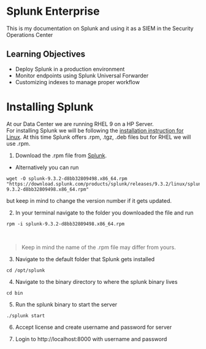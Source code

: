 # Splunk Enterprise
This is my documentation on Splunk and using it as a SIEM in the Security Operations Center

## Learning Objectives
- Deploy Splunk in a production environment
- Monitor endpoints using Splunk Universal Forwarder
- Customizing indexes to manage proper workflow

# Installing Splunk

At our Data Center we are running RHEL 9 on a HP Server.  
For installing Splunk we will be following the [installation instruction for Linux](https://docs.splunk.com/Documentation/Splunk/9.3.2/SearchTutorial/InstallSplunk#Linux_installation_instructions).
At this time Splunk offers .rpm, .tgz, .deb files but for RHEL we will use .rpm.

1. Download the .rpm file from [Splunk](https://www.splunk.com/en_us/download/splunk-enterprise.html). <br>
- Alternatively you can run <br>
```
wget -O splunk-9.3.2-d8bb32809498.x86_64.rpm "https://download.splunk.com/products/splunk/releases/9.3.2/linux/splunk-9.3.2-d8bb32809498.x86_64.rpm"
```
 but keep in mind to change the version number if it gets updated.

2. In your terminal navigate to the folder you downloaded the file and run <br>
```
rpm -i splunk-9.3.2-d8bb32809498.x86_64.rpm
``` 
<br>

> Keep in mind the name of the .rpm file may differ from yours.

3. Navigate to the default folder that Splunk gets installed <br>
```
cd /opt/splunk
```

4. Navigate to the binary directory to where the splunk binary lives
```
cd bin
```

5. Run the splunk binary to start the server
```
./splunk start
```

6. Accept license and create username and password for server

7. Login to http://localhost:8000 with username and password
